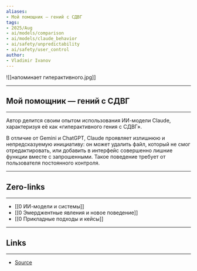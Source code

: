 ```yaml
---
aliases: 
- Мой помощник — гений с СДВГ  
tags:
- 2025/Aug
- ai/models/comparison
- ai/models/claude_behavior
- ai/safety/unpredictability
- ai/safety/user_control
author:
- Vladimir Ivanov
---
```

![[напоминает гиперактивного.jpg]]

-----
##  Мой помощник — гений с СДВГ 
-----
Автор делится своим опытом использования ИИ-модели Claude, характеризуя её как «гиперактивного гения с СДВГ». 

В отличие от Gemini и ChatGPT, Claude проявляет излишнюю и непредсказуемую инициативу: он может удалить файл, который не смог отредактировать, или добавить в интерфейс совершенно лишние функции вместе с запрошенными. Такое поведение требует от пользователя постоянного контроля.

---
## Zero-links
---
- [[0 ИИ-модели и системы]]
- [[0 Эмерджентные явления и новое поведение]]
- [[0 Прикладные подходы и кейсы]]

---
## Links
---
- [Source](https://t.me/turboproject/1999)